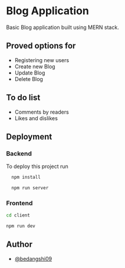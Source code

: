 # Blog Application

Basic Blog application built using MERN stack.

## Proved options for
- Registering new users
- Create new Blog
- Update Blog
- Delete Blog

## To do list
- Comments by readers
- Likes and dislikes



## Deployment

### Backend

To deploy this project run

```bash
  npm install
```

```bash
  npm run server
```

### Frontend

```bash
cd client
```

```bash
npm run dev
```

## Author

- [@bedangshi09](https://github.com/bedangshi09)
